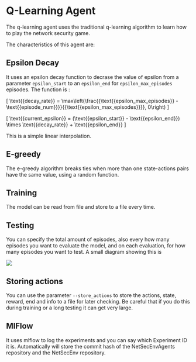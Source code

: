 # Q-Learning Agent

The q-learning agent uses the traditional q-learning algorithm to learn how to play the network security game.

The characteristics of this agent are:

## Epsilon Decay
It uses an epsilon decay function to decrase the value of epsilon from a parameter `epsilon_start` to an `epsilon_end` for `epsilon_max_episodes` episodes. The function is :

\[ \text{{decay\_rate}} = \max\left(\frac{{\text{{epsilon\_max\_episodes}} - \text{{episode\_num}}}}{{\text{{epsilon\_max\_episodes}}}}, 0\right) \]

\[ \text{{current\_epsilon}} = (\text{{epsilon\_start}} - \text{{epsilon\_end}}) \times \text{{decay\_rate}} + \text{{epsilon\_end}} \]

This is a simple linear interpolation.

## E-greedy
The e-greedy algorithm breaks ties when more than one state-actions pairs have the same value, using a random function.

## Training
The model can be read from file and store to a file every time.

## Testing
You can specify the total amount of episodes, also every how many episodes you want to evaluate the model, and on each evaluation, for how many episodes you want to test. A small diagram showing this is

![](https://github.com/stratosphereips/NetSecGameAgents/blob/q-learning-improve/docs/training-testing-diagram.png)

## Storing actions
You can use the parameter `--store_actions` to store the actions, state, reward, end and info to a file for later checking. Be careful that if you do this during training or a long testing it can get very large.

## MlFlow
It uses mlflow to log the experiments and you can say which Experiment ID it is. Automatically will store the commit hash of the NetSecEnvAgents repository and the NetSecEnv repository.



